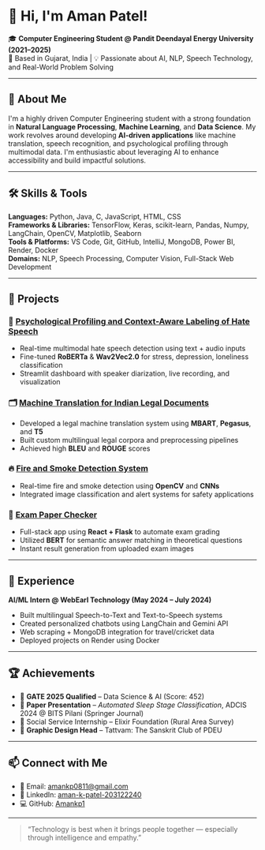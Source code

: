 # 👋 Hi, I'm Aman Patel!

🎓 **Computer Engineering Student @ Pandit Deendayal Energy University (2021–2025)**  
📍 Based in Gujarat, India | 💡 Passionate about AI, NLP, Speech Technology, and Real-World Problem Solving  

---

## 🚀 About Me

I'm a highly driven Computer Engineering student with a strong foundation in **Natural Language Processing**, **Machine Learning**, and **Data Science**. My work revolves around developing **AI-driven applications** like machine translation, speech recognition, and psychological profiling through multimodal data. I'm enthusiastic about leveraging AI to enhance accessibility and build impactful solutions.

---

## 🛠️ Skills & Tools

**Languages:** Python, Java, C, JavaScript, HTML, CSS  
**Frameworks & Libraries:** TensorFlow, Keras, scikit-learn, Pandas, Numpy, LangChain, OpenCV, Matplotlib, Seaborn  
**Tools & Platforms:** VS Code, Git, GitHub, IntelliJ, MongoDB, Power BI, Render, Docker  
**Domains:** NLP, Speech Processing, Computer Vision, Full-Stack Web Development  

---

## 📂 Projects

### 🎯 [Psychological Profiling and Context-Aware Labeling of Hate Speech](https://github.com/Amankp1/Major-Project)
- Real-time multimodal hate speech detection using text + audio inputs  
- Fine-tuned **RoBERTa** & **Wav2Vec2.0** for stress, depression, loneliness classification  
- Streamlit dashboard with speaker diarization, live recording, and visualization  

### 🗂️ [Machine Translation for Indian Legal Documents](https://github.com/Amankp1/Minor-Project)
- Developed a legal machine translation system using **MBART**, **Pegasus**, and **T5**  
- Built custom multilingual legal corpora and preprocessing pipelines  
- Achieved high **BLEU** and **ROUGE** scores  

### 🔥 [Fire and Smoke Detection System](https://github.com/Amankp1/Fire-and-Smoke-Detection-System)
- Real-time fire and smoke detection using **OpenCV** and **CNNs**  
- Integrated image classification and alert systems for safety applications  

### 📝 [Exam Paper Checker](https://github.com/Amankp1/Exam-Paper-Checker)
- Full-stack app using **React + Flask** to automate exam grading  
- Utilized **BERT** for semantic answer matching in theoretical questions  
- Instant result generation from uploaded exam images  

---

## 💼 Experience

**AI/ML Intern @ WebEarl Technology (May 2024 – July 2024)**  
- Built multilingual Speech-to-Text and Text-to-Speech systems  
- Created personalized chatbots using LangChain and Gemini API  
- Web scraping + MongoDB integration for travel/cricket data  
- Deployed projects on Render using Docker  

---

## 🏆 Achievements

- 🎯 **GATE 2025 Qualified** – Data Science & AI (Score: 452)  
- 🧠 **Paper Presentation** – *Automated Sleep Stage Classification*, ADCIS 2024 @ BITS Pilani (Springer Journal)  
- 🙌 Social Service Internship – Elixir Foundation (Rural Area Survey)  
- 🎨 **Graphic Design Head** – Tattvam: The Sanskrit Club of PDEU  

---

## 📫 Connect with Me

- 📧 Email: [amankp0811@gmail.com](mailto:amankp0811@gmail.com)  
- 🔗 LinkedIn: [aman-k-patel-203122240](https://www.linkedin.com/in/aman-k-patel-203122240/)  
- 💻 GitHub: [Amankp1](https://github.com/Amankp1)

---

> “Technology is best when it brings people together — especially through intelligence and empathy.”  










<!--
## Hi there 👋
**Amankp1/Amankp1** is a ✨ _special_ ✨ repository because its `README.md` (this file) appears on your GitHub profile.

Here are some ideas to get you started:

- 🔭 I’m currently working on ...
- 🌱 I’m currently learning ...
- 👯 I’m looking to collaborate on ...
- 🤔 I’m looking for help with ...
- 💬 Ask me about ...
- 📫 How to reach me: ...
- 😄 Pronouns: ...
- ⚡ Fun fact: ...
-->
